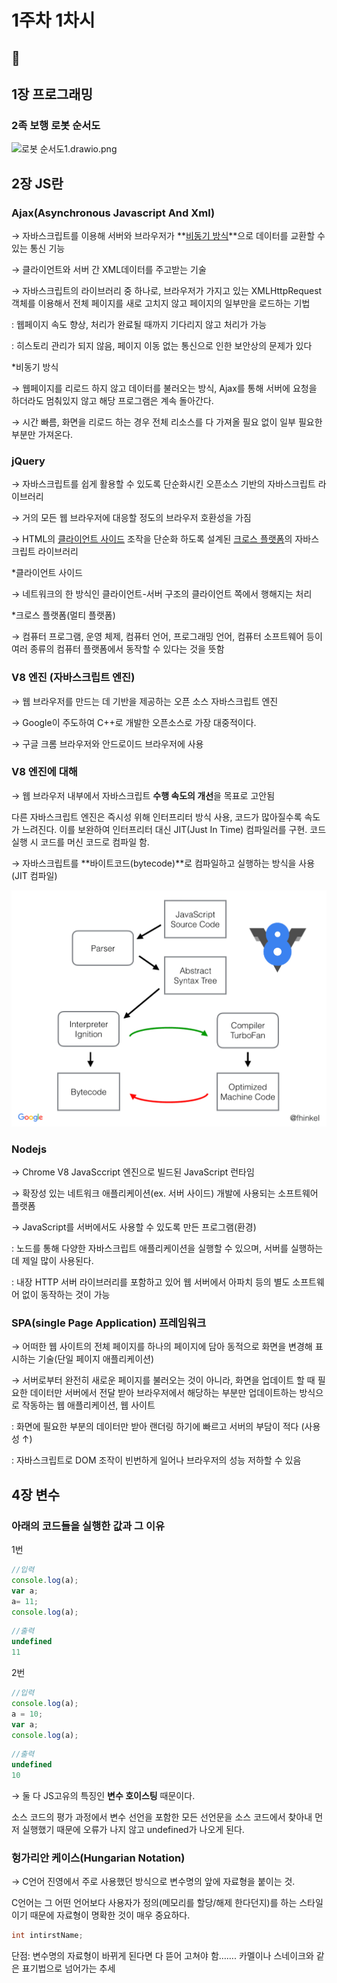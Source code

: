 # 1주차 1차시

## 🐢

## 1장 프로그래밍

### 2족 보행 로봇 순서도

![로봇 순서도1.drawio.png](./1주차%201차시%20d6900a0eb3f04a7bae5fca508df42456/robot_flowchart.png)

## 2장 JS란

### Ajax(Asynchronous Javascript And Xml)

→ 자바스크립트를 이용해 서버와 브라우저가 **[비동기 방식](https://www.notion.so/1-1-d6900a0eb3f04a7bae5fca508df42456?pvs=21)**으로 데이터를 교환할 수 있는 통신 기능

→ 클라이언트와 서버 간 XML데이터를 주고받는 기술

→ 자바스크립트의 라이브러리 중 하나로, 브라우저가 가지고 있는 XMLHttpRequest 객체를 이용해서 전체 페이지를 새로 고치지 않고 페이지의 일부만을 로드하는 기법

: 웹페이지 속도 향상, 처리가 완료될 때까지 기다리지 않고 처리가 가능

: 히스토리 관리가 되지 않음, 페이지 이동 없는 통신으로 인한 보안상의 문제가 있다

*비동기 방식

→ 웹페이지를 리로드 하지 않고 데이터를 불러오는 방식, Ajax를 통해 서버에 요청을 하더라도 멈춰있지 않고 해당 프로그램은 계속 돌아간다.

→ 시간 빠름, 화면을 리로드 하는 경우 전체 리소스를 다 가져올 필요 없이 일부 필요한 부분만 가져온다.

### jQuery

→ 자바스크립트를 쉽게 활용할 수 있도록 단순화시킨 오픈소스 기반의 자바스크립트 라이브러리

→ 거의 모든 웹 브라우저에 대응할 정도의 브라우저 호환성을 가짐

→ HTML의 [클라이언트 사이드](https://www.notion.so/1-1-d6900a0eb3f04a7bae5fca508df42456?pvs=21) 조작을 단순화 하도록 설계된 [크로스 플랫폼](https://www.notion.so/1-1-d6900a0eb3f04a7bae5fca508df42456?pvs=21)의 자바스크립트 라이브러리

*클라이언트 사이드

→ 네트워크의 한 방식인 클라이언트-서버 구조의 클라이언트 쪽에서 행해지는 처리

*크로스 플랫폼(멀티 플랫폼)

→ 컴퓨터 프로그램, 운영 체제, 컴퓨터 언어, 프로그래밍 언어, 컴퓨터 소프트웨어 등이 여러 종류의 컴퓨터 플랫폼에서 동작할 수 있다는 것을 뜻함

### V8 엔진 (자바스크립트 엔진)

→ 웹 브라우저를 만드는 데 기반을 제공하는 오픈 소스 자바스크립트 엔진

→ Google이 주도하여 C++로 개발한 오픈소스로 가장 대중적이다.

→ 구글 크롬 브라우저와 안드로이드 브라우저에 사용

### V8 엔진에 대해

→ 웹 브라우저 내부에서 자바스크립트 **수행 속도의 개선**을 목표로 고안됨

다른 자바스크립트 엔진은 즉시성 위해 인터프리터 방식 사용, 코드가 많아질수록 속도가 느려진다.
이를 보완하여 인터프리터 대신 JIT(Just In Time) 컴파일러를 구현. 코드 실행 시 코드를 머신 코드로 컴파일 함.

→ 자바스크립트를 **바이트코드(bytecode)**로 컴파일하고 실행하는 방식을 사용(JIT 컴파일)

![v8compiler-pipeline.png](1%E1%84%8C%E1%85%AE%E1%84%8E%E1%85%A1%201%E1%84%8E%E1%85%A1%E1%84%89%E1%85%B5%20d6900a0eb3f04a7bae5fca508df42456/v8compiler-pipeline.png)

### Nodejs

→ Chrome V8 JavaSccript 엔진으로 빌드된 JavaScript 런타임

→ 확장성 있는 네트워크 애플리케이션(ex. 서버 사이드) 개발에 사용되는 소프트웨어 플랫폼

→ JavaScript를 서버에서도 사용할 수 있도록 만든 프로그램(환경)

: 노드를 통해 다양한 자바스크립트 애플리케이션을 실행할 수 있으며, 서버를 실행하는 데 제일 많이 사용된다.

: 내장 HTTP 서버 라이브러리를 포함하고 있어 웹 서버에서 아파치 등의 별도 소프트웨어 없이 동작하는 것이 가능

### SPA(single Page Application) 프레임워크

→ 어떠한 웹 사이트의 전체 페이지를 하나의 페이지에 담아 동적으로 화면을 변경해 표시하는 기술(단일 페이지 애플리케이션)

→ 서버로부터 완전히 새로운 페이지를 불러오는 것이 아니라, 화면을 업데이트 할 때 필요한 데이터만 서버에서 전달 받아 브라우저에서 해당하는 부분만 업데이트하는 방식으로 작동하는 웹 애플리케이션, 웹 사이트

: 화면에 필요한 부분의 데이터만 받아 랜더링 하기에 빠르고 서버의 부담이 적다 (사용성 ↑)

: 자바스크립트로 DOM 조작이 빈번하게 일어나 브라우저의 성능 저하할 수 있음

## 4장 변수

### 아래의 코드들을 실행한 값과 그 이유

1번

```jsx
//입력
console.log(a);
var a;
a= 11;
console.log(a);
```

```jsx
//출력
undefined
11
```

2번

```jsx
//입력
console.log(a);
a = 10;
var a;
console.log(a);
```

```jsx
//출력
undefined
10
```

→ 둘 다 JS고유의 특징인 **변수 호이스팅** 때문이다.

소스 코드의 평가 과정에서 변수 선언을 포함한 모든 선언문을 소스 코드에서 찾아내 먼저 실행했기 때문에 오류가 나지 않고 undefined가 나오게 된다.

### 헝가리안 케이스(Hungarian Notation)

→ C언어 진영에서 주로 사용했던 방식으로 변수명의 앞에 자료형을 붙이는 것. 

C언어는 그 어떤 언어보다 사용자가 정의(메모리를 할당/해제 한다던지)를 하는 스타일이기 때문에 자료형이 명확한 것이 매우 중요하다.

```c
int intirstName;
```

단점: 변수명의 자료형이 바뀌게 된다면 다 뜯어 고쳐야 함……. 카멜이나 스네이크와 같은 표기법으로 넘어가는 추세
